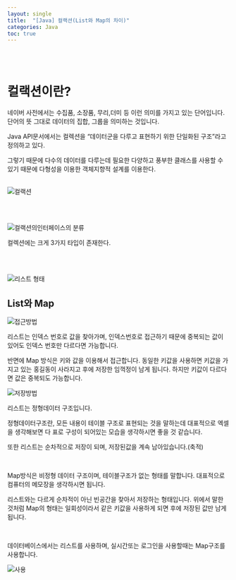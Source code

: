 ```yaml
---
layout: single
title:  "[Java] 컬랙션(List와 Map의 차이)"
categories: Java
toc: true
---
```

<br/><br/>

# 컬랙션이란? #
네이버 사전에서는 수집품, 소장품, 무리,더미 등 이런 의미를 가지고 있는 단어입니다. 단어의 뜻 그대로 데이터의 집합, 그룹을 의미하는 것입니다.

Java API문서에서는 컬렉션을 “데이터군을 다루고 표현하기 위한 단일화된 구조”라고 정의하고 있다.

그렇기 때문에 다수의 데이터를 다루는데 필요한 다양하고 풍부한 클래스를 사용할 수 있기 때문에 다형성을 이용한 객체지향적 설계를 이용한다.
<br/><br/>

![컬랙션](https:/images/2023-03-23-알고리즘/컬랙션.JPG)

<br/><br/>

![컬랙션의인터페이스의 분류](https:/images/2023-03-23-리스트/컬랙션의%20표(List,Set,Map).JPG)

컬렉션에는 크게 3가지 타입이 존재한다. 

<br/><br/>

![리스트 형태](https:/images/2023-03-23-리스트/리스트형태.JPG)


## List와 Map ##

![접근방법](https:/images/2023-03-23-리스트/1접근방법.JPG)

리스트는 인덱스 번호로 값을 찾아가며, 인덱스번호로 접근하기 때문에 중복되는 값이 있어도 인덱스 번호만 다르다면 가능합니다. 

반면에 Map 방식은 키와 값을 이용해서 접근합니다. 동일한 키값을 사용하면 키값을 가지고 있는 홍길동이 사라지고 후에 저장한 임꺽정이 남게 됩니다. 하지만 키값이 다르다면 값은 중복되도 가능합니다.
<br/>

![저장방법](https:/images/2023-03-23-리스트/2구조와%20저장방법.JPG)

리스트는 정형데이터 구조입니다. 

정형데이터구조란, 모든 내용이 테이블 구조로 표현되는 것을 말하는데 대표적으로 엑셀을 생각해보면 다 표로 구성이 되어있는 모습을 생각하시면 좋을 것 같습니다.

또한 리스트는 순차적으로 저장이 되며, 저장된값을 계속 남아있습니다.(축적)

<br/>

Map방식은 비정형 데이터 구조이며, 테이블구조가 없는 형태를 말합니다. 대표적으로 컴퓨터의 메모장을 생각하시면 됩니다. 

리스트와는 다르게 순차적이 아닌 빈공간을 찾아서 저장하는 형태입니다. 위에서 말한 것처럼 Map의 형태는 일회성이라서 같은 키값을 사용하게 되면 후에 저장된 값만 남게 됩니다. 

<br/>

데이터베이스에서는 리스트를 사용하며, 실시간또는 로그인을 사용할때는 Map구조를 사용합니다.

![사용](https:/images/2023-03-23-리스트/3사용.JPG)